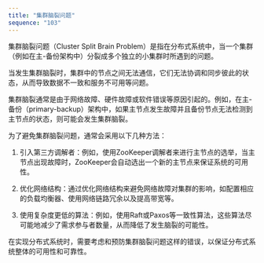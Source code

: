 ```yaml
---
title: "集群脑裂问题"
sequence: "103"
---
```


集群脑裂问题（Cluster Split Brain Problem）是指在分布式系统中，当一个集群（例如在主-备份架构中）分裂成多个独立的小集群时所遇到的问题。

当发生集群脑裂时，集群中的节点之间无法通信，它们无法协调和同步彼此的状态，从而导致数据不一致和服务不可用等问题。

集群脑裂通常是由于网络故障、硬件故障或软件错误等原因引起的。例如，在主-备份（primary-backup）架构中，如果主节点发生故障并且备份节点无法检测到主节点的状态，则可能会发生集群脑裂。

为了避免集群脑裂问题，通常会采用以下几种方法：

1. 引入第三方调解者：例如，使用ZooKeeper调解者来进行主节点的选举，当主节点出现故障时，ZooKeeper会自动选出一个新的主节点来保证系统的可用性。

2. 优化网络结构：通过优化网络结构来避免网络故障对集群的影响，如配置相应的负载均衡器、使用网络链路冗余以及提高带宽等。

3. 使用复杂度更低的算法：例如，使用Raft或Paxos等一致性算法，这些算法尽可能地减少了需求参与者数量，从而降低了发生脑裂的可能性。

在实现分布式系统时，需要考虑和预防集群脑裂问题这样的错误，以保证分布式系统整体的可用性和可靠性。
